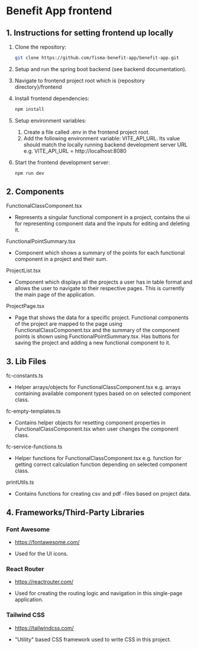 # Benefit App frontend

## 1. Instructions for setting frontend up locally

1. Clone the repository:
    ```sh
    git clone https://github.com/fisma-benefit-app/benefit-app.git
    ```

2. Setup and run the spring boot backend (see backend documentation).

3. Navigate to frontend project root which is {repository directory}/frontend

4. Install frontend dependencies:
    ```sh
    npm install
    ```

5. Setup environment variables:
    1. Create a file called .env in the frontend project root.
    2. Add the following environment variable: VITE_API_URL. Its value should match the locally running backend development server URL e.g. VITE_API_URL = http://localhost:8080

6. Start the frontend development server:
    ```sh
    npm run dev
    ```

## 2. Components

FunctionalClassComponent.tsx

- Represents a singular functional component in a project, contains the ui for representing component data and the inputs for editing and deleting it.

FunctionalPointSummary.tsx

- Component which shows a summary of the points for each functional component in a project and their sum.

ProjectList.tsx

- Component which displays all the projects a user has in table format and allows the user to navigate to their respective pages. This is currently the main page of the application.

ProjectPage.tsx

- Page that shows the data for a specific project. Functional components of the project are mapped to the page using FunctionalClassComponent.tsx and the summary of the component points is shown using FunctionalPointSummary.tsx. Has buttons for saving the project and adding a new functional component to it.

## 3. Lib Files

fc-constants.ts

- Helper arrays/objects for FunctionalClassComponent.tsx e.g. arrays containing available component types based on on selected component class.

fc-empty-templates.ts

- Contains helper objects for resetting component properties in FunctionalClassComponent.tsx when user changes the component class.

fc-service-functions.ts

- Helper functions for FunctionalClassComponent.tsx e.g. function for getting correct calculation function depending on selected component class.

printUtils.ts

- Contains functions for creating csv and pdf -files based on project data.

## 4. Frameworks/Third-Party Libraries

### Font Awesome

- https://fontawesome.com/

- Used for the UI icons.

### React Router

- https://reactrouter.com/

- Used for creating the routing logic and navigation in this single-page application.

### Tailwind CSS

- https://tailwindcss.com/

- "Utility" based CSS framework used to write CSS in this project.